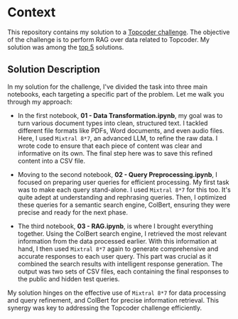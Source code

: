 # Context

This repository contains my solution to a [Topcoder challenge](https://www.topcoder.com/challenges/473d2563-9378-460d-b898-c894f39df706?tab=details). The objective of the challenge is to perform RAG over data related to Topcoder. My solution was among the [top 5](https://www.topcoder.com/challenges/473d2563-9378-460d-b898-c894f39df706?tab=submissions) solutions.

## Solution Description

In my solution for the challenge, I've divided the task into three main notebooks, each targeting a specific part of the problem. Let me walk you through my approach:

- In the first notebook, **01 - Data Transformation.ipynb**, my goal was to turn various document types into clean, structured text. I tackled different file formats like PDFs, Word documents, and even audio files. Here, I used `Mixtral 8*7`, an advanced LLM, to refine the raw data. I wrote code to ensure that each piece of content was clear and informative on its own. The final step here was to save this refined content into a CSV file.

- Moving to the second notebook, **02 - Query Preprocessing.ipynb**, I focused on preparing user queries for efficient processing. My first task was to make each query stand-alone. I used `Mixtral 8*7` for this too. It's quite adept at understanding and rephrasing queries. Then, I optimized these queries for a semantic search engine, ColBert, ensuring they were precise and ready for the next phase.

- The third notebook, **03 - RAG.ipynb**, is where I brought everything together. Using the ColBert search engine, I retrieved the most relevant information from the data processed earlier. With this information at hand, I then used `Mixtral 8*7` again to generate comprehensive and accurate responses to each user query. This part was crucial as it combined the search results with intelligent response generation. The output was two sets of CSV files, each containing the final responses to the public and hidden test queries.

My solution hinges on the effective use of `Mixtral 8*7` for data processing and query refinement, and ColBert for precise information retrieval. This synergy was key to addressing the Topcoder challenge efficiently.
